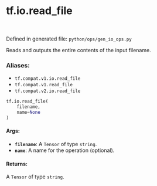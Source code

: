 <div itemscope itemtype="http://developers.google.com/ReferenceObject">
<meta itemprop="name" content="tf.io.read_file" />
<meta itemprop="path" content="Stable" />
</div>

# tf.io.read_file

<!-- Insert buttons -->

<table class="tfo-notebook-buttons tfo-api" align="left">
</table>

Defined in generated file: `python/ops/gen_io_ops.py`



<!-- Start diff -->
Reads and outputs the entire contents of the input filename.

### Aliases:

* `tf.compat.v1.io.read_file`
* `tf.compat.v1.read_file`
* `tf.compat.v2.io.read_file`


``` python
tf.io.read_file(
    filename,
    name=None
)
```



<!-- Placeholder for "Used in" -->


#### Args:


* <b>`filename`</b>: A `Tensor` of type `string`.
* <b>`name`</b>: A name for the operation (optional).


#### Returns:

A `Tensor` of type `string`.
